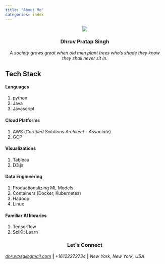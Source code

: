 ```yaml
---
title: "About Me"
categories: index
---
```


<p align="center">
  <img src="./../../../assets/images/dhruv.jpg"/>
</p>

<h3 align="center">
  Dhruv Pratap Singh
</h3>

<div align="center">
  <i>A society grows great when old men plant trees who’s shade they know they shall never sit in.</i>
</div>


## Tech Stack

#### Languages
  1. python
  1. Java
  1. Javascript

#### Cloud Platforms
  1. AWS (*Certified Solutions Architect - Associate*)
  1. GCP

#### Visualizations
  1. Tableau
  1. D3.js

#### Data Engineering
  1. Productionalizing ML Models
  1. Containers (Docker, Kubernetes)
  1. Hadoop
  1. Linux

#### Familiar AI libraries
  1. Tensorflow
  1. SciKit Learn

<h3 align="center">
  Let's Connect
</h3>

<i> dhruvpsg@gmail.com </i> **|**  <i> +16122272734 </i>**|** <i> New York, New York, USA </i>
